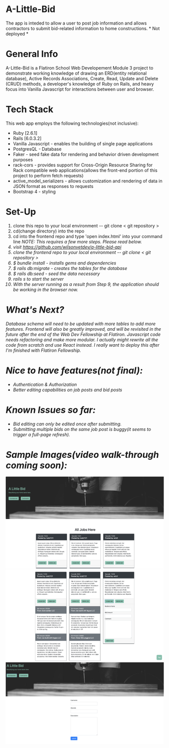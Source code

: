 # A-Little-Bid
The app is inteded to allow a user to post job information and allows contractors to submit bid-related information to home constructions. * Not deployed *

# General Info
A-Little-Bid is a Flatiron School Web Developement Module 3 project to demonstrate working knowledge of drawing an ERD(entity relational database), Active Records Associations, Create, Read, Update and Delete (CRUD) methods, a developer's knowledge of Ruby on Rails, and heavy focus into Vanilla Javascript for interactions between user and browser.

# Tech Stack
This web app employs the following technologies(not inclusive):

* Ruby [2.6.1]
* Rails [6.0.3.2]
* Vanilla Javascript - enables the building of single page applications
* PostgresQL - Database
* Faker - seed fake data for rendering and behavior driven development purposes
* rack-cors - provides support for Cross-Origin Resource Sharing for Rack compatible web applications(allows the front-end portion of this project to perform fetch requests)
* active_model_serializers - allows customization and rendering of data in JSON format as responses to requests
* Bootstrap 4 - styling


# Set-Up
1. clone this repo to your local environment -- git clone < git repository >
2. cd(change directory) into the repo
3. cd into the frontend repo and type 'open index.html' into your command line
<em> NOTE: This requires a few more steps. Please read below. <em>
4. visit https://github.com/wilsonvetdev/a-little-bid-api
5. clone the frontend repo to your local environment -- git clone < git repository >
6. $ bundle install - installs gems and dependencies
7. $ rails db:migrate - creates the tables for the database
8. $ rails db:seed - seed the data necessary
9. rails s to start the server
10. With the server running as a result from Step 9, the application should be working in the browser now.

# What's Next?
Database schema will need to be updated with more tables to add more features. Frontend will also be greatly improved, and will be revisited in the future after the end of the Web Dev Fellowship at Flatiron. Javascript code needs refactoring and make more modular. I actually might rewrite all the code from scratch and use React instead. I really want to deploy this after I'm finished with Flatiron Fellowship.

# Nice to have features(not final):

* Authentication & Authorization
* Better editing capabilities on job posts and bid posts

# Known Issues so far:
* Bid editing can only be edited once after submitting.
* Submitting multiple bids on the same job post is buggy(it seems to trigger a full-page refresh).

# Sample Images(video walk-through coming soon):
![project sample image](https://github.com/wilsonvetdev/a-little-bid-api/blob/master/app/images/Screen%20Shot%202020-10-01%20at%204.01.58%20PM.png)
![project sample image](https://github.com/wilsonvetdev/a-little-bid-api/blob/master/app/images/Screen%20Shot%202020-10-01%20at%204.02.45%20PM.png)
![project sample image](https://github.com/wilsonvetdev/a-little-bid-api/blob/master/app/images/Screen%20Shot%202020-10-01%20at%204.14.43%20PM.png)
